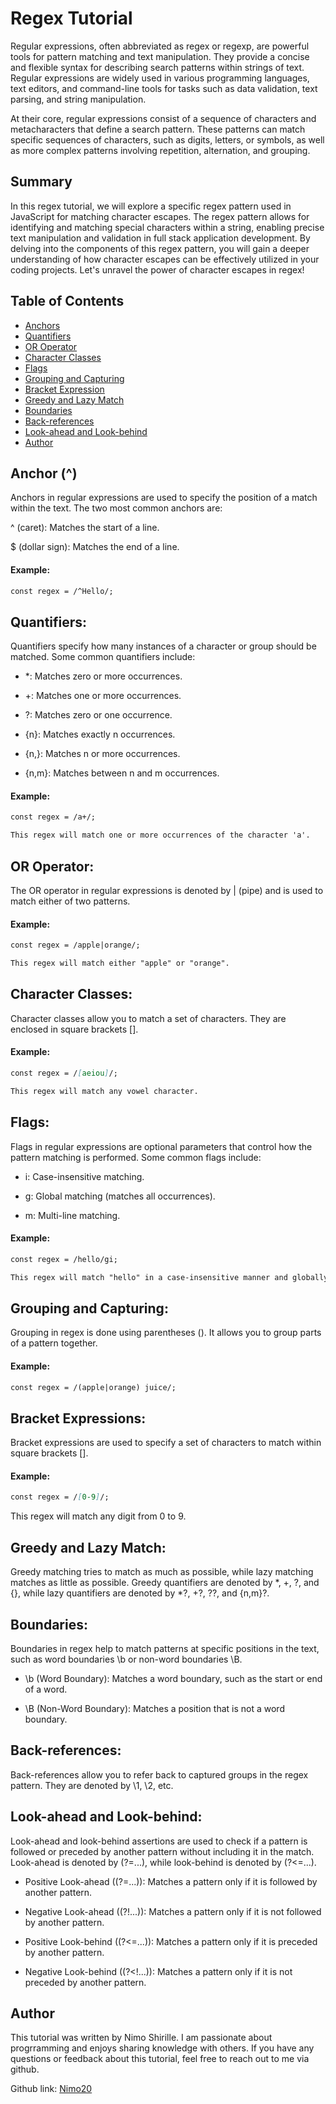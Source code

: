 # Regex Tutorial

Regular expressions, often abbreviated as regex or regexp, are powerful tools for pattern matching and text manipulation. They provide a concise and flexible syntax for describing search patterns within strings of text. Regular expressions are widely used in various programming languages, text editors, and command-line tools for tasks such as data validation, text parsing, and string manipulation.

At their core, regular expressions consist of a sequence of characters and metacharacters that define a search pattern. These patterns can match specific sequences of characters, such as digits, letters, or symbols, as well as more complex patterns involving repetition, alternation, and grouping.

## Summary


In this regex tutorial, we will explore a specific regex pattern used in JavaScript for matching character escapes. The regex pattern allows for identifying and matching special characters within a string, enabling precise text manipulation and validation in full stack application development. By delving into the components of this regex pattern, you will gain a deeper understanding of how character escapes can be effectively utilized in your coding projects. Let's unravel the power of character escapes in regex!

## Table of Contents

- [Anchors](#Anchor)
- [Quantifiers](#Quantifiers)
- [OR Operator](#OR-Operator)
- [Character Classes](#Character-Classes)
- [Flags](#Flags)
- [Grouping and Capturing](#Grouping-and-Capturing)
- [Bracket Expression](#Bracket-Expression)
- [Greedy and Lazy Match](#Greedy-and-Lazy-Match)
- [Boundaries](#Boundaries)
- [Back-references](#Back-references)
- [Look-ahead and Look-behind](#Look-aheadandLook-behind)
- [Author](#Author)
##  Anchor (^)

Anchors in regular expressions are used to specify the position of a match within the text. The two most common anchors are:

^ (caret): Matches the start of a line.

$ (dollar sign): Matches the end of a line.


#### Example:
```md
const regex = /^Hello/;
```

## Quantifiers:

Quantifiers specify how many instances of a character or group should be matched. Some common quantifiers include:



- *: Matches zero or more occurrences.

- +: Matches one or more occurrences.

- ?: Matches zero or one occurrence.

- {n}: Matches exactly n occurrences.

- {n,}: Matches n or more occurrences.

- {n,m}: Matches between n and m occurrences.


#### Example:

```md
const regex = /a+/;

This regex will match one or more occurrences of the character 'a'.
```

## OR Operator:

The OR operator in regular expressions is denoted by | (pipe) and is used to match either of two patterns.

#### Example:

```md
const regex = /apple|orange/;

This regex will match either "apple" or "orange".
```

## Character Classes:

Character classes allow you to match a set of characters. They are enclosed in square brackets [].

#### Example:

```md
const regex = /[aeiou]/;

This regex will match any vowel character.
```

## Flags:

Flags in regular expressions are optional parameters that control how the pattern matching is performed. Some common flags include:



- i: Case-insensitive matching.

- g: Global matching (matches all occurrences).

- m: Multi-line matching.


#### Example:

```md
const regex = /hello/gi;

This regex will match "hello" in a case-insensitive manner and globally.
```

## Grouping and Capturing:

Grouping in regex is done using parentheses (). It allows you to group parts of a pattern together.

#### Example:

```md
const regex = /(apple|orange) juice/;
```

## Bracket Expressions:

Bracket expressions are used to specify a set of characters to match within square brackets [].

#### Example:

```md
const regex = /[0-9]/;
```
This regex will match any digit from 0 to 9.

## Greedy and Lazy Match:

Greedy matching tries to match as much as possible, while lazy matching matches as little as possible. Greedy quantifiers are denoted by *, +, ?, and {}, while lazy quantifiers are denoted by *?, +?, ??, and {n,m}?.


## Boundaries:

Boundaries in regex help to match patterns at specific positions in the text, such as word boundaries \b or non-word boundaries \B.

- \b (Word Boundary): Matches a word boundary, such as the start or end of a word.

- \B (Non-Word Boundary): Matches a position that is not a word boundary.


## Back-references:

Back-references allow you to refer back to captured groups in the regex pattern. They are denoted by \1, \2, etc.


## Look-ahead and Look-behind:

Look-ahead and look-behind assertions are used to check if a pattern is followed or preceded by another pattern without including it in the match. Look-ahead is denoted by (?=...), while look-behind is denoted by (?<=...).

- Positive Look-ahead ((?=...)): Matches a pattern only if it is followed by another pattern.

- Negative Look-ahead ((?!...)): Matches a pattern only if it is not followed by another pattern.

- Positive Look-behind ((?<=...)): Matches a pattern only if it is preceded by another pattern.

- Negative Look-behind ((?<!...)): Matches a pattern only if it is not preceded by another pattern.


## Author

This tutorial was written by Nimo Shirille. I am passionate about progrramming and enjoys sharing knowledge with others. If you have any questions or feedback about this tutorial, feel free to reach out to me via github.

Github link: [Nimo20](https://github.com/Nimo20)